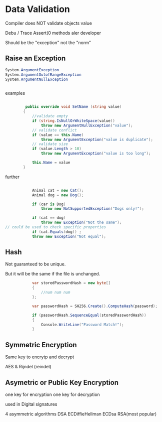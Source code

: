 # Data Validation

Compiler does NOT validate objects value

Debu / Trace Assert(0 methods aler developer

Should be the "exception" not the "norm"

## Raise an Exception

```C#
System.ArgumentException
System.ArgumentOutofRangeException
System.ArgumentNullException



```
examples
```C#

         public override void SetName (string value)
        {
            //validate empty
            if (string.IsNullOrWhiteSpace(value))
                throw new ArgumentNullException("value");
            // validate conflict
            if (value == this.Name)
                throw new ArgumentException("value is duplicate");
            // validate size
            if (value.Length > 10)
                throw new ArgumentException("value is too long");

            this.Name = value
        }

```
further 

```C#

            Animal cat = new Cat();
            Animal dog = new Dog();

            if (car is Dog)
                throw new NotSupportedException("Dogs only!");

            if (cat == dog)
                throw new Exception("Not the same");
// could be used to check specific properties
            if (cat.Equals(dog)) ;
            throw new Exception("Not equal");

````


## Hash

Not guaranteed to be unique. 

But it will be the same if the file is unchanged.

```C#
            var storedPasswordHash = new byte[]
            {
                //num num num
            };

            var passwordHash = SH256.Create().ComputeHash(password);

            if (passwordHash.SequenceEqual(storedPasswordHash))
            {
                Console.WriteLine("Password Match!");
            }

```

## Symmetric Encryption

Same key to encrytp and decrypt

AES & Rijndel (reindel)


## Asymetric or Public Key Encryption

one key for encryption
one key for decryption

used in Digital signatures

4 asymmetric algorithms
DSA
ECDiffieHellman
ECDsa
RSA(most popular)
